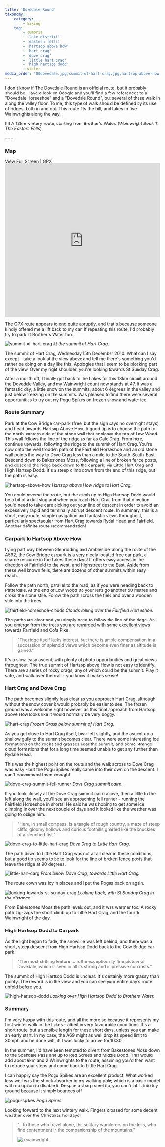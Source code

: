```yaml
---
title: 'Dovedale Round'
taxonomy:
    category:
        - hiking
    tag:
        - cumbria
        - 'lake district'
        - 'eastern fells'
        - 'hartsop above how'
        - 'hart crag'
        - 'dove crag'
        - 'little hart crag'
        - 'high hartsop dodd'
        - winter
media_order: '00dovedale.jpg,summit-of-hart-crag.jpg,hartsop-above-how.jpg,hart-crag.jpg,dove-crag-to-little-hart-crag.jpg,dove-crag-summit-fell-runner.jpg,fairfield-horseshoe-clouds.jpg,high-hartsop-dodd.jpg,pogu-spikes.jpg,little-hart-carg.jpg,looking-towards-st-sunday-crag.jpg'
---
```


I don't know if The Dovedale Round is an official route, but it probably should be. Have a look on Google and you'll find a few references to a "Dovedale Horseshoe" and a "Dovedale Round", but several of these walk in along the valley floor. To me, this type of walk should be defined by its use of ridges, both in and out. This route fits the bill, and takes in five Wainwrights along the way.

!!!! A 13km wintery route, starting from Brother's Water. (_Wainwright Book 1: The Eastern Fells_)

===

### Map

[View Full Screen](https://map.mootparadox.com/full/dovedale) | [GPX](https://map.mootparadox.com/gpx/dovedale)  
<p><iframe src="https://map.mootparadox.com/embed/dovedale" height="500" width="100%" style="border:none; margin-top:-1.2em;"></iframe></p>

The GPX route appears to end quite abruptly, and that's because someone kindly offered me a lift back to my car! If repeating this route, I'd probably try to park at Brother's Water too.

![summit-of-hart-crag](summit-of-hart-crag.jpg "summit-of-hart-crag")
*At the summit of Hart Crag.*

The summit of Hart Crag, Wednesday 15th December 2010. What can I say except - take a look at the view above and tell me there's something you'd rather be doing on a day like this. Apologies that I seem to be blocking part of the view! Over my right shoulder, you're looking towards St Sunday Crag.

After a month off, I finally got back to the Lakes for this 13km circuit around the Dovedale Valley, and my Wainwright count now stands at 47. It was a fantastic day, a little snow on the summits, about 6 degrees in the valley and just below freezing on the summits. Was pleased to find there were several opportunities to try out my Pogu Spikes on frozen snow and water ice.

### Route Summary

Park at the Cow Bridge car-park (free, but the sign says no overnight stays) and head towards Hartsop Above How. A good tip is to choose the path to the north-eastern side of the stone wall that encloses the top of Low Wood. This wall follows the line of the ridge as far as Gale Crag. From here, continue upwards, following the ridge to the summit of Hart Crag. You're now onto the well trodden path of the Fairfield Horseshoe and an old stone wall points the way to Dove Crag less than a mile to the South-South-East. Descend down to Bakestones Moss, following a line of broken fence posts, and descend the ridge back down to the carpark, via Little Hart Crag and High Hartsop Dodd. It's a steep climb down from the end of this ridge, but the path is easy.

![hartsop-above-how](hartsop-above-how.jpg "hartsop-above-how")
*Hartsop above How ridge to Hart Crag.*

You could reverse the route, but the climb up to High Hartsop Dodd would be a bit of a dull slog and when you reach Hart Crag from that direction you'd need to take care picking out your line of descent in order to avoid an excessively rapid and terminally abrupt descent route. In summary, this is a short, easy route, simple navigation and fantastic views throughout, particularly spectacular from Hart Crag towards Rydal Head and Fairfield. Another definite route recommendation!

### Carpark to Hartsop Above How

Lying part way between Glenridding and Ambleside, along the route of the A592, the Cow Bridge carpark is a very nicely located free car park, a scarce resource in the Lakes these days! It offers easy access in the direction of Fairfield to the west, and Highstreet to the East. Aside from these well known fells, there are dozens of other summits within easy reach.

Follow the path north, parallel to the road, as if you were heading back to Patterdale. At the end of Low Wood (to your left) go another 50 metres and cross the stone stile. Follow the path across the field and over a wooden stile into the trees.

![fairfield-horseshoe-clouds](fairfield-horseshoe-clouds.jpg "fairfield-horseshoe-clouds")
*Clouds rolling over the Fairfield Horseshoe.*

The paths are clear and you simply need to follow the line of the ridge. As you emerge from the trees you are rewarded with some excellent views towards Fairfield and Cofa Pike.

> "The ridge itself lacks interest, but there is ample compensation in a succession of splendid views which become even finer as altitude is gained."

It's a slow, easy ascent, with plenty of photo opportunities and great views throughout. The true summit of Hartsop above How is not easy to identify. There are a series of rocky crags, any of which could be the summit. Play it safe, and walk over them all - you know it makes sense!

### Hart Crag and Dove Crag

The path becomes slightly less clear as you approach Hart Crag, although without the snow cover it would probably be easier to see. The frozen ground was a welcome sight however, as this final approach from Hartsop above How looks like it would normally be very boggy.

![hart-crag](hart-crag.jpg "hart-crag")
*Frozen Grass below summit of Hart Crag.*

As you get close to Hart Crag itself, bear left slightly, and the ascent up a shallow gully to the summit becomes clear. There were some interesting ice formations on the rocks and grasses near the summit, and some strange cloud formations that for a long time seemed unable to get any further than Rydale Head.

This was the highest point on the route and the walk across to Dove Crag was easy - but the Pogu Spikes really came into their own on the descent. I can't recommend them enough!

![dove-crag-summit-fell-runner](dove-crag-summit-fell-runner.jpg "dove-crag-summit-fell-runner")
*Dove Crag summit cairn.*

If you look closely at the Dove Crag summit cairn above, then a little to the left along the wall, you'll see an approaching fell runner - running the Fairfield Horseshoe in shorts! He said he was hoping to get some ice climbing in over the next couple of days and it looked like the weather was going to oblige him.

> "Here, in small compass, is a tangle of rough country, a maze of steep cliffs, gloomy hollows and curious foothills gnarled like the knuckles of a clenched fist."

![dove-crag-to-little-hart-crag](dove-crag-to-little-hart-crag.jpg "dove-crag-to-little-hart-crag")
*Dove Crag to Little Hart Crag.*

The path down to Little Hart Crag was not at all clear in these conditions, but a good tip seems to be to look for the line of broken fence posts that leave the ridge at 90 degrees.

![little-hart-carg](little-hart-carg.jpg "little-hart-carg")
*From below Dove Crag, towards Little Hart Crag.*

The route down was icy in places and I put the Pogus back on again.

![looking-towards-st-sunday-crag](looking-towards-st-sunday-crag.jpg "looking-towards-st-sunday-crag")
*Looking back, with St Sunday Crag in the distance.*

From Bakestones Moss the path levels out, and it was warmer too. A rocky path zig-zags the short climb up to Little Hart Crag, and the fourth Wainwright of the day.

### High Hartsop Dodd to Carpark

As the light began to fade, the snowline was left behind, and there was a short, steep descent from High Hartsop Dodd back to the Cow Bridge car park.

> "The most striking feature ... is the exceptionally fine picture of Dovedale, which is seen in all its strong and impressive contrasts."

The summit of High Hartsop Dodd is unclear. It's certainly more grassy than pointy. The reward is in the view and you can see your entire day's route unfold before you.

![high-hartsop-dodd](high-hartsop-dodd.jpg "high-hartsop-dodd")
*Looking over High Hartsop Dodd to Brothers Water.*

### Summary

I'm very happy with this route, and all the more so because it represents my first winter walk in the Lakes - albeit in very favourable conditions. It's a short route, but a sensible length for these short days, unless you can make an early start. In my case, the A69 might as well drop its speed limit to 30mph and be done with it! I was lucky to arrive for 10:30.

In the summer, I'd have been tempted to divert from Bakestones Moss down to the Scandale Pass and up to Red Screes and Middle Dodd. This would add about 6km and 2 Wainwrights to the route, assuming you'd then want to retrace your steps and come back to Little Hart Crag.

I can happily say the Pogu Spikes are an excellent product. What worked less well was the shock absorber in my walking pole; which is a basic model with no option to disable it. Despite a sharp steel tip, you can't jab it into icy ground because it simply bounces off.

![pogu-spikes](pogu-spikes.jpg "pogu-spikes")
*Pogu Spikes.*

Looking forward to the next wintery walk. Fingers crossed for some decent weather over the Christmas holidays!

> "...to those who travel alone, the solitary wanderers on the fells, who find contentment in the companionship of the mountains."
> 
> ![a.wainwright](/user/images/aw-sig.png)